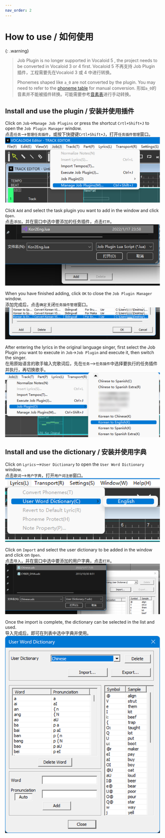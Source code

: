 ```yaml
---
nav_order: 2
---
```


# How to use / 如何使用

{: .warning}
> Job Plugin is no longer supported in Vocaloid 5 , the project needs to be converted in Vocaloid 3 or 4 first.
> Vocaloid 5 不再支持 Job Plugin 插件，工程需要先在Vocaloid 3 或 4 中进行转换。
>
> Phonemes shaped like `a_0` are not converted by the plugin. You may need to refer to the [phoneme table](/vocaloid-dictionaries/phoneme) for manual conversion.
> 形如`a_0`的音素并不能被插件转换。可能需要参考[音素表](/vocaloid-dictionaries/phoneme)进行手动转换。


## Install and use the plugin / 安装并使用插件

Click on `Job`->`Manage Job Plugins` or press the shortcut `Crtl+Shift+J` to open the `Job Plugin Manager` window.  
点击`任务`-->`管理任务插件`，或按下快捷键`Crtl+Shift+J`，打开`任务插件管理`窗口。  
![open the Job Plugin Manager window](/assets/install1.png)

Click `Add` and select the task plugin you want to add in the window and click `Open`.  
点击`添加`，并在窗口中选中要添加的任务插件，点击`打开`。  
![select the task plugin you want to add](/assets/install2.png)

When you have finished adding, click `OK` to close the `Job Plugin Manager` window.  
添加完成后，点击`确定`关闭`任务插件管理`窗口。  
![finished adding](/assets/install3.png)

After entering the lyrics in the original language singer, first select the Job Plugin you want to execute in `Job`->`Job Plugin` and execute it, then switch the singer.  
在用原始语言的歌手输入完歌词后，先在`任务`-->`任务插件`中选择要执行的任务插件并执行，再切换歌手。  
![select the Job Plugin you want to execute](/assets/install4.png)

## Install and use the dictionary / 安装并使用字典

Click on `Lyrics`-->`User Dictionary` to open the `User Word Dictionary` window.  
点击`歌词`-->`用户字典`，打开`用户词注册`窗口。  
![open the User Word Dictionary window](/assets/udc1.png)

Click on `Import` and select the user dictionary to be added in the window and click on `Open`.  
点击`导入`，并在窗口中选中要添加的用户字典，点击`打开`。  
![select the user dictionary](/assets/udc2.png)

Once the import is complete, the dictionary can be selected in the list and used.  
导入完成后，即可在列表中选中字典并使用。  
![dictionary can be selected in the list](/assets/udc3.png)



